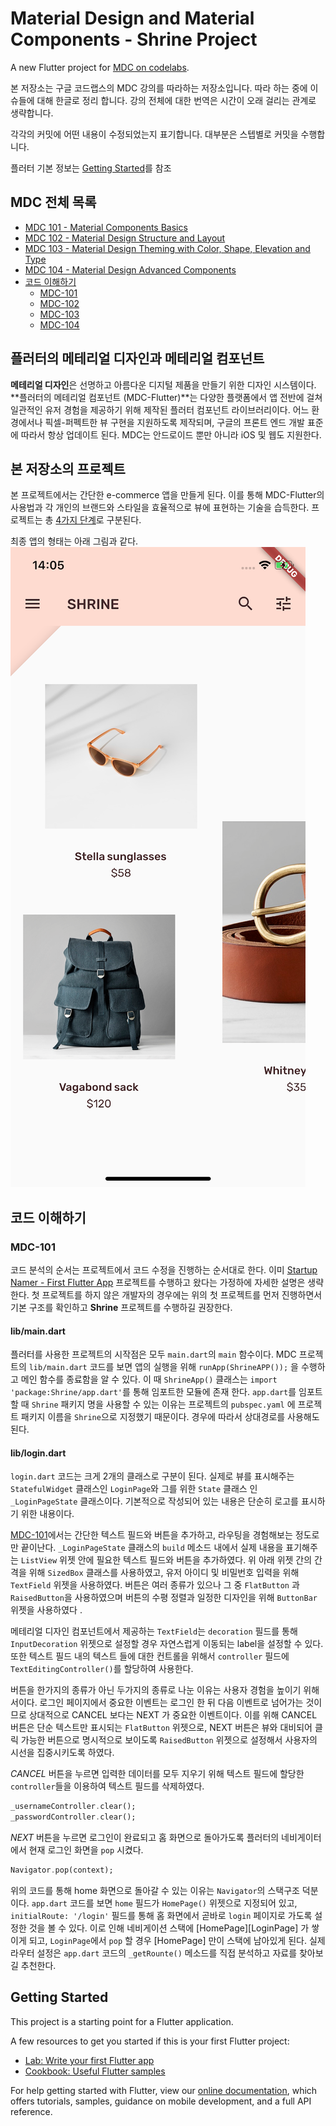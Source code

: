 # Material Design and Material Components - Shrine Project

A new Flutter project for [MDC on codelabs](https://codelabs.developers.google.com/codelabs/mdc-101-flutter/index.html).

본 저장소는 구글 코드랩스의 MDC 강의를 따라하는 저장소입니다. 따라 하는 중에 이슈들에 대해 한글로 정리 합니다. 강의 전체에 대한 번역은 시간이 오래 걸리는 관계로 생략합니다.

각각의 커밋에 어떤 내용이 수정되었는지 표기합니다. 대부분은 스텝별로 커밋을 수행합니다.

플러터 기본 정보는 [Getting Started](#Getting-Started)를 참조

## MDC 전체 목록

- [MDC 101 - Material Components Basics](https://codelabs.developers.google.com/codelabs/mdc-101-flutter/index.html#0)
- [MDC 102 - Material Design Structure and Layout](https://codelabs.developers.google.com/codelabs/mdc-102-flutter/)
- [MDC 103 - Material Design Theming with Color, Shape, Elevation and Type](https://codelabs.developers.google.com/codelabs/mdc-103-flutter)
- [MDC 104 - Material Design Advanced Components](https://codelabs.developers.google.com/codelabs/mdc-104-flutter)
- [코드 이해하기](#코드-이해하기)
  - [MDC-101](#MDC-101)
  - [MDC-102](#MDC-102)
  - [MDC-103](#MDC-103)
  - [MDC-104](#MDC-104)

## 플러터의 메테리얼 디자인과 메테리얼 컴포넌트

**메테리얼 디자인**은 선명하고 아름다운 디지털 제품을 만들기 위한 디자인 시스템이다.
**플러터의 메테리얼 컴포넌트 (MDC-Flutter)**는 다양한 플랫폼에서 앱 전반에 걸쳐 일관적인 유저 경험을 제공하기 위해 제작된 플러터 컴포넌트 라이브러리이다. 어느 환경에서나 픽셀-퍼펙트한 뷰 구현을 지원하도록 제작되며, 구글의 프론트 엔드 개발 표준에 따라서 항상 업데이트 된다. MDC는 안드로이드 뿐만 아니라 iOS 및 웹도 지원한다. 

## 본 저장소의 프로젝트

본 프로젝트에서는 간단한 e-commerce 앱을 만들게 된다. 이를 통해 MDC-Flutter의 사용법과 각 개인의 브랜드와 스타일을 효율적으로 뷰에 표현하는 기술을 습득한다. 프로젝트는 총 [4가지 단계](#MDC-전체-목록)로 구분된다.

최종 앱의 형태는 아래 그림과 같다.
![Shrine app](doc-imgs/1-MDC-final.png)

## 코드 이해하기

### MDC-101

코드 분석의 순서는 프로젝트에서 코드 수정을 진행하는 순서대로 한다. 이미 [Startup Namer - First Flutter App](https://github.com/flutter-tutorial/startup_namer) 프로젝트를 수행하고 왔다는 가정하에 자세한 설명은 생략한다. 첫 프로젝트를 하지 않은 개발자의 경우에는 위의 첫 프로젝트를 먼저 진행하면서 기본 구조를 확인하고 **Shrine** 프로젝트를 수행하길 권장한다. 

#### lib/main.dart

플러터를 사용한 프로젝트의 시작점은 모두 `main.dart`의 `main` 함수이다. MDC 프로젝트의 `lib/main.dart` 코드를 보면 앱의 실행을 위해 `runApp(ShrineAPP());` 을 수행하고 메인 함수를 종료함을 알 수 있다. 이 때 `ShrineApp()` 클래스는 `import 'package:Shrine/app.dart'`를 통해 임포트한 모듈에 존재 한다. `app.dart`를 임포트 할 때 `Shrine` 패키지 명을 사용할 수 있는 이유는 프로젝트의 `pubspec.yaml` 에 프로젝트 패키지 이름을 `Shrine`으로 지정했기 때문이다. 경우에 따라서 상대경로를 사용해도 된다. 

#### lib/login.dart

`login.dart` 코드는 크게 2개의 클래스로 구분이 된다. 실제로 뷰를 표시해주는 `StatefulWidget` 클래스인 `LoginPage`와 그를 위한 `State` 클래스 인 `_LoginPageState` 클래스이다. 기본적으로 작성되어 있는 내용은 단순히 로고를 표시하기 위한 내용이다. 

[MDC-101](#MDC-101)에서는 간단한 텍스트 필드와 버튼을 추가하고, 라우팅을 경험해보는 정도로만 끝이난다. `_LoginPageState` 클래스의 `build` 메소드 내에서 실제 내용을 표기해주는 `ListView` 위젯 안에 필요한 텍스트 필드와 버튼을 추가하였다. 위 아래 위젯 간의 간격을 위해 `SizedBox` 클래스를 사용하였고, 유저 아이디 및 비밀번호 입력을 위해 `TextField` 위젯을 사용하였다. 버튼은 여러 종류가 있으나 그 중 `FlatButton` 과 `RaisedButton`을 사용하였으며 버튼의 수평 정렬과 일정한 디자인을 위해 `ButtonBar` 위젯을 사용하였다 .

메테리얼 디자인 컴포넌트에서 제공하는 `TextField`는 `decoration` 필드를 통해 `InputDecoration` 위젯으로 설정할 경우 자연스럽게 이동되는 label을 설정할 수 있다. 또한 텍스트 필드 내의 텍스트 들에 대한 컨트롤을 위해서 `controller` 필드에 `TextEditingController()`를 할당하여 사용한다. 

버튼을 한가지의 종류가 아닌 두가지의 종류로 나눈 이유는 사용자 경험을 높이기 위해서이다. 로그인 페이지에서 중요한 이벤트는 로그인 한 뒤 다음 이벤트로 넘어가는 것이므로 상대적으로 CANCEL 보다는 NEXT 가 중요한 이벤트이다. 이를 위해 CANCEL 버튼은 단순 텍스트만 표시되는 `FlatButton` 위젯으로, NEXT 버튼은 뷰와 대비되어 클릭 가능한 버튼으로 명시적으로 보이도록 `RaisedButton` 위젯으로 설정해서 사용자의 시선을 집중시키도록 하였다. 

*CANCEL* 버튼을 누르면 입력한 데이터를 모두 지우기 위해 텍스트 필드에 할당한 `controller`들을 이용하여 텍스트 필드를 삭제하였다. 

```dart
_usernameController.clear();
_passwordController.clear();
```
*NEXT* 버튼을 누르면 로그인이 완료되고 홈 화면으로 돌아가도록 플러터의 네비게이터에서 현재 로그인 화면을 `pop` 시켰다. 
```dart
Navigator.pop(context);
```
위의 코드를 통해 home 화면으로 돌아갈 수 있는 이유는 `Navigator`의 스택구조 덕분이다. `app.dart` 코드를 보면 `home` 필드가 `HomePage()` 위젯으로 지정되어 있고, `initialRoute: '/login'` 필드를 통해 홈 화면에서 곧바로 `login` 페이지로 가도록 설정한 것을 볼 수 있다. 이로 인해 네비게이션 스택에 [HomePage][LoginPage] 가 쌓이게 되고, `LoginPage`에서 `pop` 할 경우 [HomePage] 만이 스택에 남아있게 된다. 실제 라우터 설정은 `app.dart` 코드의 `_getRounte()` 메소드를 직접 분석하고 자료를 찾아보길 추천한다. 

## Getting Started

This project is a starting point for a Flutter application.

A few resources to get you started if this is your first Flutter project:

- [Lab: Write your first Flutter app](https://flutter.io/docs/get-started/codelab)
- [Cookbook: Useful Flutter samples](https://flutter.io/docs/cookbook)

For help getting started with Flutter, view our 
[online documentation](https://flutter.io/docs), which offers tutorials,
samples, guidance on mobile development, and a full API reference.
